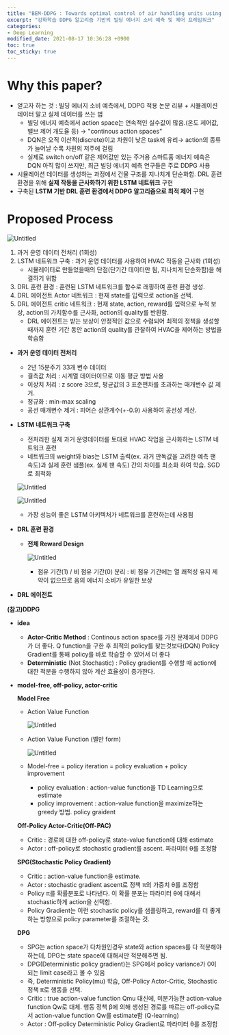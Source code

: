 ```yaml
---
title: "BEM-DDPG : Towards optimal control of air handling units using deep reinforcement learning and recurrent neural network(2020)"
excerpt: "강화학습 DDPG 알고리즘 기반의 빌딩 에너지 소비 예측 및 제어 프레임워크"
categories:
- Deep Learning
modified_date: 2021-08-17 10:36:28 +0900
toc: true
toc_sticky: true
---
```


# Why this paper?

- 얻고자 하는 것 : 빌딩 에너지 소비 예측에서, DDPG 적용 논문 리뷰 + 시뮬레이션 데이터 말고 실제 데이터를 쓰는 법
    - 빌딩 에너지 예측에서 action space는 연속적인 실수값이 많음.(온도 제어값, 밸브 제어 개도율 등) → "continous action spaces"
    - DQN은 오직 이산적(discrete)이고 차원이 낮은 task에 유리→ action의 종류가 늘어날 수록 차원의 저주에 걸림
    - 실제로 switch on/off 같은 제어값만 있는 주거용 스마트홈 에너지 예측은 DQN 아직 많이 쓰지만, 최근 빌딩 에너지 예측 연구들은 주로 DDPG 사용
- 시뮬레이션 데이터를 생성하는 과정에서 건물 구조를 지나치게 단순화함. DRL 훈련 환경을 위해 **실제 작동을 근사화하기 위한 LSTM 네트워크** 구현
- 구축된 **LSTM 기반 DRL 훈련 환경에서 DDPG 알고리즘으로 최적 제어** 구현

# Proposed Process

![Untitled](https://dasoldasol.github.io/assets/images/image/BEM-DDPG/Untitled0.png)

1. 과거 운영 데이터 전처리 (1회성)
2. LSTM 네트워크 구축 : 과거 운영 데이터를 사용하여 HVAC 작동을 근사화 (1회성)
    - 시뮬레이터로 만들었을때의 단점(단기간 데이터만 됨, 지나치게 단순화함)을 해결하기 위함
3. DRL 훈련 환경 : 훈련된 LSTM 네트워크를 함수로 래핑하여 훈련 환경 생성.
4. DRL 에이전트 Actor 네트워크 : 현재 state를 입력으로 action을 선택.
5. DRL 에이전트 critic 네트워크 : 현재 state, action, reward를 입력으로 누적 보상, action의 가치함수를 근사화, action의 quality를 반환함.
    - DRL 에이전트는 받는 보상이 안정적인 값으로 수렴되어 최적의 정책을 생성할 때까지 훈련 기간 동안 action의 quality를 관찰하여 HVAC을 제어하는 방법을 학습함

- **과거 운영 데이터 전처리**
    - 2년 15분주기 33개 변수 데이터
    - 결측값 처리 : 시계열 데이터이므로 이동 평균 방법 사용
    - 이상치 처리 : z score 3으로, 평균값의 3 표준편차를 초과하는 매개변수 값 제거.
    - 정규화 : min-max scaling
    - 공선 매개변수 제거 : 피어슨 상관계수(+-0.9) 사용하여 공선성 계산.
- **LSTM 네트워크 구축**
    - 전처리한 실제 과거 운영데이터를 토대로 HVAC 작업을 근사화하는 LSTM 네트워크 훈련
    - 네트워크의 weight와 bias는 LSTM 출력(ex. 과거 판독값을 고려한 예측 팬 속도)과 실제 훈련 샘플(ex. 실제 팬 속도) 간의 차이를 최소화 하여 학습. SGD로 최적화

  ![Untitled](https://dasoldasol.github.io/assets/images/image/BEM-DDPG/Untitled1.png)

  ![Untitled](https://dasoldasol.github.io/assets/images/image/BEM-DDPG/Untitled2.png)

    - 가장 성능이 좋은 LSTM 아키텍처가 네트워크를 훈련하는데 사용됨
- **DRL 훈련 환경**
    - **전체 Reward Design**

      ![Untitled](https://dasoldasol.github.io/assets/images/image/BEM-DDPG/Untitled3.png)

        - 점유 기간(1) / 비 점유 기간(0) 분리 : 비 점유 기간에는 열 쾌적성 유지 제약이 없으므로 음의 에너지 소비가 유일한 보상
- **DRL 에이전트**

**(참고)DDPG**

- **idea**
    - **Actor-Critic Method** : Continous action space를 가진 문제에서 DDPG가 더 좋다. Q function을 구한 후 최적의 policy를 찾는것보다(DQN) Policy Gradient를 통해 policy를 바로 학습할 수 있어서 더 좋다
    - **Deterministic** (Not Stochastic) : Policy gradient를 수행할 때 action에 대한 적분을 수행하지 않아 계산 효율성이 증가한다.
- **model-free, off-policy, actor-critic**

  **Model Free**

    - Action Value Function

      ![Untitled](https://dasoldasol.github.io/assets/images/image/BEM-DDPG/Untitled4.png)

    - Action Value Function (벨만 form)

      ![Untitled](https://dasoldasol.github.io/assets/images/image/BEM-DDPG/Untitled5.png)

    - Model-free = policy iteration = policy evaluation + policy improvement
        - policy evaluation : action-value function을 TD Learning으로 estimate
        - policy improvement : action-value function을 maximize하는 greedy 방법.  policy graident

  **Off-Policy Actor-Critic(Off-PAC)**

    - Critic : 경로에 대한 off-policy로 state-value function에 대해 estimate
    - Actor : off-policy로 stochastic gradient를 ascent. 파라미터 θ를 조정함

  **SPG(Stochastic Policy Gradient)**

    - Critic : action-value function을 estimate.
    - Actor : stochastic gradient ascent로 정책 π의 가중치 θ를 조정함
    - Policy  π를 확률분포로 나타낸다. 이 확률 분포는 파라미터 θ에 대해서 stochastic하게 action을 선택함.
    - Policy Gradient는 이런 stochastic policy를 샘플링하고, reward를 더 좋게 하는 방향으로 policy parameter를 조절하는 것.

  **DPG**

    - SPG는 action space가 다차원인경우 state와  action spaces를 다 적분해야하는데, DPG는 state space에 대해서만 적분해주면 됨.
    - DPG(Deterministic policy gradient)는 SPG에서 policy variance가 0이 되는 limit case라고 볼 수 있음
    - 즉, Deterministic Policy(mu) 학습, Off-Policy Actor-Critic, Stochastic 정책 π로 행동을 선택.
    - Critic : true action-value function Qmu 대신에, 미분가능한 action-value function Qw로 대체. 행동 정책 β에 의해 생성된 경로를 따르는 off-policy로서 action-value function Qw를 estimate함 (Q-learning)
    - Actor : Off-policy Deterministic Policy Gradient로 파라미터 θ를 조정함
    